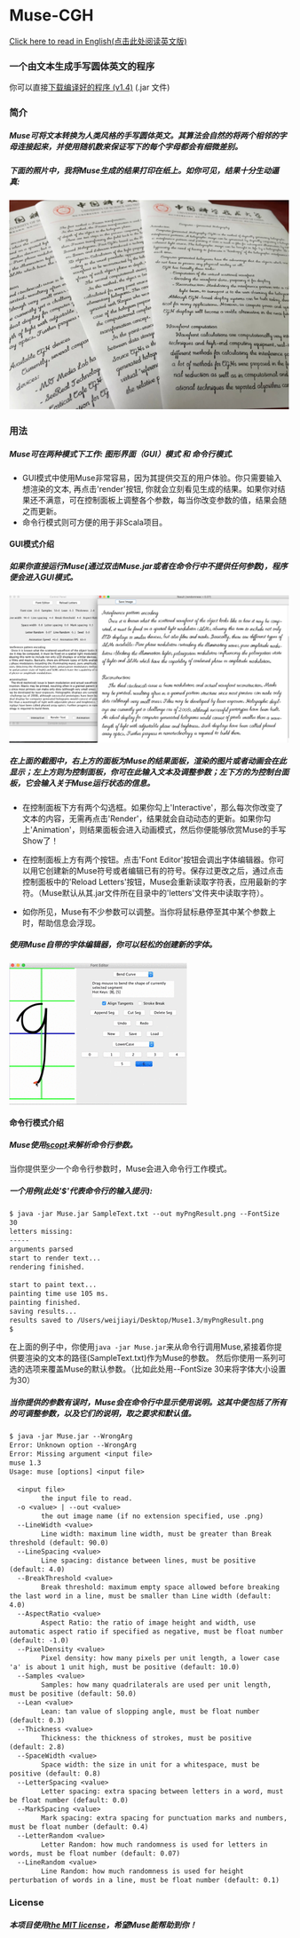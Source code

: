 # Muse-CGH
[Click here to read in English(点击此处阅读英文版)](README.md)
### 一个由文本生成手写圆体英文的程序

你可以直接[下载编译好的程序 (v1.4)](https://github.com/MrVPlussOne/Muse-CGH/releases/download/1.4/Muse1.4.zip) (.jar 文件)

### 简介

##### Muse可将文本转换为人类风格的手写圆体英文。其算法会自然的将两个相邻的字母连接起来，并使用随机数来保证写下的每个字母都会有细微差别。

##### 下面的照片中，我将Muse生成的结果打印在纸上。如你可见，结果十分生动逼真:

![alt tag](Printed.jpg)


### 用法

##### Muse可在两种模式下工作: 图形界面（GUI）模式 和 命令行模式. 
 - GUI模式中使用Muse非常容易，因为其提供交互的用户体验。你只需要输入想渲染的文本, 再点击'render'按钮, 你就会立刻看见生成的结果。如果你对结果还不满意，可在控制面板上调整各个参数，每当你改变参数的值，结果会随之而更新。
 - 命令行模式则可方便的用于非Scala项目。

#### GUI模式介绍

##### 如果你直接运行Muse(通过双击Muse.jar或者在命令行中不提供任何参数)，程序便会进入GUI模式。

![alt tag](Sample.png)

##### 在上面的截图中，右上方的面板为Muse的结果面板，渲染的图片或者动画会在此显示；左上方则为控制面板，你可在此输入文本及调整参数；左下方的为控制台面板，它会输入关于Muse运行状态的信息。

 - 在控制面板下方有两个勾选框。如果你勾上'Interactive'，那么每次你改变了文本的内容，无需再点击'Render'，结果就会自动动态的更新。如果你勾上'Animation'，则结果面板会进入动画模式，然后你便能够欣赏Muse的手写Show了！
 
 - 在控制面板上方有两个按钮。点击'Font Editor'按钮会调出字体编辑器。你可以用它创建新的Muse符号或者编辑已有的符号。保存过更改之后，通过点击控制面板中的'Reload Letters'按钮，Muse会重新读取字符表，应用最新的字符。（Muse默认从其.jar文件所在目录中的'letters'文件夹中读取字符）。
 
 - 如你所见，Muse有不少参数可以调整。当你将鼠标悬停至其中某个参数上时，帮助信息会浮现。

##### 使用Muse自带的字体编辑器，你可以轻松的创建新的字体。

![alt tag](NewEditor.gif)

#### 命令行模式介绍

##### Muse使用[scopt](https://github.com/scopt/scopt)来解析命令行参数。

当你提供至少一个命令行参数时，Muse会进入命令行工作模式。

##### 一个用例(此处'$'代表命令行的输入提示):

```
$ java -jar Muse.jar SampleText.txt --out myPngResult.png --FontSize 30
letters missing: 
-----
arguments parsed
start to render text...
rendering finished.

start to paint text...
painting time use 105 ms.
painting finished.
saving results...
results saved to /Users/weijiayi/Desktop/Muse1.3/myPngResult.png
$ 
```

在上面的例子中，你使用`java -jar Muse.jar`来从命令行调用Muse,紧接着你提供要渲染的文本的路径(SampleText.txt)作为Muse的参数。 然后你使用一系列可选的选项来覆盖Muse的默认参数。（比如此处用--FontSize 30来将字体大小设置为30）

##### 当你提供的参数有误时，Muse会在命令行中显示使用说明。这其中便包括了所有的可调整参数，以及它们的说明，取之要求和默认值。

```
$ java -jar Muse.jar --WrongArg
Error: Unknown option --WrongArg
Error: Missing argument <input file>
muse 1.3
Usage: muse [options] <input file>

  <input file>
        the input file to read.
  -o <value> | --out <value>
        the out image name (if no extension specified, use .png)
  --LineWidth <value>
        Line width: maximum line width, must be greater than Break threshold (default: 90.0)
  --LineSpacing <value>
        Line spacing: distance between lines, must be positive (default: 4.0)
  --BreakThreshold <value>
        Break threshold: maximum empty space allowed before breaking the last word in a line, must be smaller than Line width (default: 4.0)
  --AspectRatio <value>
        Aspect Ratio: the ratio of image height and width, use automatic aspect ratio if specified as negative, must be float number (default: -1.0)
  --PixelDensity <value>
        Pixel density: how many pixels per unit length, a lower case 'a' is about 1 unit high, must be positive (default: 10.0)
  --Samples <value>
        Samples: how many quadrilaterals are used per unit length, must be positive (default: 50.0)
  --Lean <value>
        Lean: tan value of slopping angle, must be float number (default: 0.3)
  --Thickness <value>
        Thickness: the thickness of strokes, must be positive (default: 2.8)
  --SpaceWidth <value>
        Space width: the size in unit for a whitespace, must be positive (default: 0.8)
  --LetterSpacing <value>
        Letter spacing: extra spacing between letters in a word, must be float number (default: 0.0)
  --MarkSpacing <value>
        Mark spacing: extra spacing for punctuation marks and numbers, must be float number (default: 0.4)
  --LetterRandom <value>
        Letter Random: how much randomness is used for letters in words, must be float number (default: 0.07)
  --LineRandom <value>
        Line Random: how much randomness is used for height perturbation of words in a line, must be float number (default: 0.1)

```



### License
##### 本项目使用[the MIT license](LICENSE.txt)，希望Muse能帮助到你！

